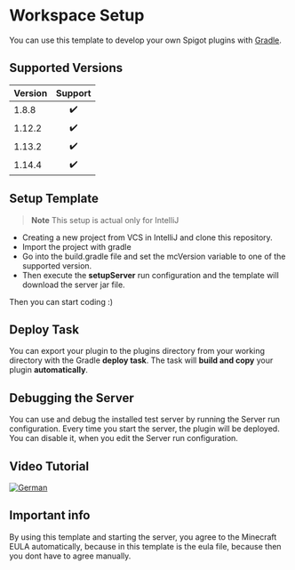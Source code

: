 # Workspace Setup

You can use this template to develop your own Spigot plugins with [Gradle](https://gradle.org/). 

## Supported Versions

| Version | Support |
| ------- | :-----: |
| 1.8.8   | ✔️       |
| 1.12.2  | ✔️       |
| 1.13.2  | ✔️       |
| 1.14.4  | ✔️       |


## Setup Template

> **Note** This setup is actual only for IntelliJ 

- Creating a new project from VCS in IntelliJ and clone this repository.
- Import the project with gradle
- Go into the build.gradle file and set the mcVersion variable to one of the supported version. 
- Then execute the **setupServer** run configuration and the template will download the server jar file.

Then you can start coding :)


## Deploy Task

You can export your plugin to the plugins directory from your working directory with the Gradle **deploy task**. The task will **build and copy** your plugin **automatically**. 


## Debugging the Server

You can use and debug the installed test server by running the Server run configuration. Every time you start the server, the plugin will be deployed. You can disable it, when you edit the Server run configuration.


## Video Tutorial


[![German](http://img.youtube.com/vi/9p0yHAW6OFE/0.jpg)](http://www.youtube.com/watch?v=9p0yHAW6OFE "German")


## Important info

By using this template and starting the server, you agree to the Minecraft EULA automatically, because in this template is the eula file, because then you dont have to agree manually.
